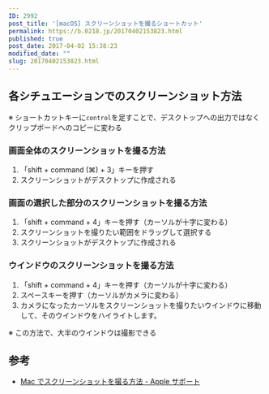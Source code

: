 ```yaml
---
ID: 2992
post_title: '[macOS] スクリーンショットを撮るショートカット'
permalink: https://b.0218.jp/20170402153823.html
published: true
post_date: 2017-04-02 15:38:23
modified_date: ""
slug: 20170402153823.html
---
```

## 各シチュエーションでのスクリーンショット方法
※ ショートカットキーに`control`を足すことで、デスクトップへの出力ではなくクリップボードへのコピーに変わる

### 画面全体のスクリーンショットを撮る方法
1. 「shift + command (⌘) + 3」キーを押す
2. スクリーンショットがデスクトップに作成される


### 画面の選択した部分のスクリーンショットを撮る方法
1. 「shift + command + 4」キーを押す（カーソルが十字に変わる）
2. スクリーンショットを撮りたい範囲をドラッグして選択する
3. スクリーンショットがデスクトップに作成される


### ウインドウのスクリーンショットを撮る方法
1. 「shift + command + 4」キーを押す（カーソルが十字に変わる）
2. スペースキーを押す（カーソルがカメラに変わる）
3. カメラになったカーソルをスクリーンショットを撮りたいウインドウに移動して、そのウインドウをハイライトします。

<p class="text-info">※ この方法で、大半のウインドウは撮影できる</p>

## 参考
* [Mac でスクリーンショットを撮る方法 - Apple サポート](https://support.apple.com/ja-jp/HT201361)